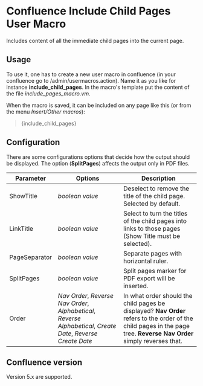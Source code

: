 # Confluence Include Child Pages User Macro


Includes content of all the immediate child pages into the current page.


## Usage


To use it, one has to create a new user macro in confluence (in your confluence go to /admin/usermacros.action). Name it as you like for instance **include_child_pages**. In the macro's template put the content of the file *include_pages_macro.vm*.

When the macro is saved, it can be included on any page like this (or from the menu *Insert/Other macros*):

>
> {include_child_pages}
>


## Configuration

There are some configurations options that decide how the output should be displayed. The option (**SplitPages**) affects the output only in PDF files.

| Parameter     | Options         | Description  |
| ------------- | -------------   | ------------ |
| ShowTitle     | *boolean value* | Deselect to remove the title of the child page. Selected by default. |
| LinkTitle     | *boolean value* | Select to turn the titles of the child pages into links to those pages (Show Title must be selected). |
| PageSeparator | *boolean value* | Separate pages with horizontal ruler. |
| SplitPages    | *boolean value* | Split pages marker for PDF export will be inserted. |
| Order         | *Nav Order*, *Reverse Nav Order*, *Alphabetical*, *Reverse Alphabetical*, *Create Date*, *Reverse Create Date* | In what order should the child pages be displayed? **Nav Order** refers to the order of the child pages in the page tree. **Reverse Nav Order** simply reverses that. |


## Confluence version


Version 5.x are supported.
